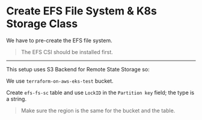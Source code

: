 # Create EFS File System & K8s Storage Class

We have to pre-create the EFS file system.

> The EFS CSI should be installed first.

---

This setup uses S3 Backend for Remote State Storage so:

We use `terraform-on-aws-eks-test` bucket.

Create `efs-fs-sc` table and use `LockID` in the `Partition key` field; the type is a string.

> Make sure the region is the same for the bucket and the table.

